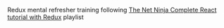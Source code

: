 

<p>Redux mental refresher training following <a href="https://www.youtube.com/playlist?list=PL4cUxeGkcC9ij8CfkAY2RAGb-tmkNwQHG">The Net Ninja Complete React tutorial with Redux</a> playlist</p>